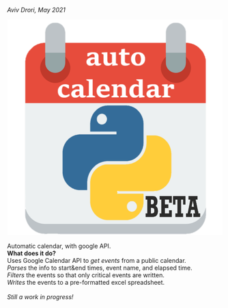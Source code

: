 <i> Aviv Drori, May 2021 </i><br>

![Screenshot](beta_icon.png)

Automatic calendar, with google API.<br>
<b>What does it do?</b><br>
Uses Google Calendar API to <i>get events</i> from a public calendar. <br>
<i>Parses</i> the info to start&end times, event name, and elapsed time. <br>
<i>Filters</i> the events so that only critical events are written.<br>
<i>Writes</i> the events to a pre-formatted excel spreadsheet.<br><br>
<i>Still a work in progress!</i>


